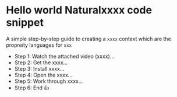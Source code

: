 # Hello world Naturalxxxx code snippet
A simple step-by-step guide to creating a `xxxx` context which are the propreity languages for `xxx`

- Step 1: Watch the attached video (xxxx)...
- Step 2: Get the xxxx...
- Step 3: Install xxxx...
- Step 4: Open the xxxx...
- Step 5: Work through xxxx...
- Step 6: End :+1:

